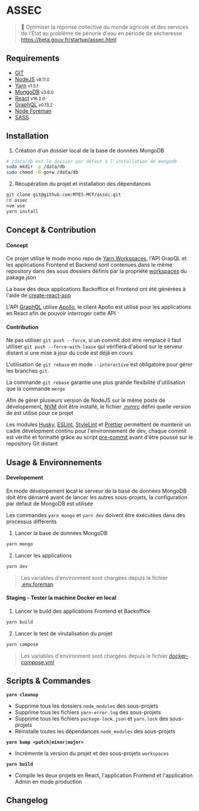 # ASSEC

> 🚰 Optimiser la réponse collective du monde agricole et des services de l'État au problème de pénurie d'eau en période de sécheresse
https://beta.gouv.fr/startup/assec.html

## Requirements

- [GIT](https://git-scm.com)
- [NodeJS](https://nodejs.org/en/) <small>v8.11.0</small>
- [Yarn](https://yarnpkg.com/fr/) <small>v1.5.1</small>
- [MongoDB](https://www.mongodb.com) <small>v3.6.0</small>
- [React](https://reactjs.org) <small>v16.2.0</small>
- [GraphQL](http://graphql.org) <small>v0.13.2</small>
- [Node Foreman](https://github.com/strongloop/node-foreman)
- [SASS](http://sass-lang.com)

## Installation

1. Création d'un dossier local de la base de données MongoDB
```bash
# /data/db est le dossier par défaut à l'installation de mongodb
sudo mkdir -p /data/db
sudo chmod -R go+w /data/db
```

2. Récupération du projet et installation des dépendances
```bash
git clone git@github.com:MTES-MCT/assec.git
cd assec
nvm use
yarn install
```

## Concept & Contribution

#### Concept

Ce projet utilise le mode mono repo de [Yarn Workspaces](https://yarnpkg.com/lang/en/docs/workspaces/), l'API GrapQL et les applications Frontend et Backend sont contenues dans le même repository dans des sous dossiers définis par la propriété  [workspaces](.package.json) du pakage.json<br>

La base des deux applications Backoffice et Frontend ont été générées à l'aide de [create-react-app](https://github.com/facebook/create-react-app)<br>

L'API [GraphQL](http://graphql.org) utilise [Apollo](https://www.apollographql.com), le client Apollo est utilisé pour les applications en React afin de pouvoir interroger cette API

#### Contribution

Ne pas utiliser  `git push --force`, si un commit doit être remplacé il faut utiliser `git push --force-with-lease` qui vérifiera d'abord sur le serveur distant si une mise à jour du code est déjà en cours<br>

L'utilisation de `git rebase` en mode `--interactive` est obligatoire pour gérer les branches `git`.<br>

La commande `git rebase` garantie une plus grande flexibilité d'utilisation que la commande `merge`<br>

Afin de gèrer plusieurs version de NodeJS sur le même poste de dévelopement,  [NVM](https://github.com/creationix/nvm) doit être installé, le fichier [.nvmrc](./.nvmrc) défini quelle version de est utilisé pour ce projet<br>

Les modules [Husky](https://github.com/typicode/husky), [ESLint](https://eslint.org), [StyleLint](https://stylelint.io) et [Prettier](https://prettier.io) permettent de maintenir un cadre dévelopment continu pour l'environnement de dev, chaque commit est vérifié et formatté  grâce au script [pre-commit](./.scripts/hooks/pre-commit) avant d'être poussé  sur le repository Git distant

## Usage & Environnements

#### Developement

En mode dévelopement local le serveur de la base de données MongoDB doit être démarré avant de lancer les autres sous-projets, la configuration par défaut de MongoDB est utilisée<br>

Les commandes `yarn mongo` et `yarn dev` doivent être éxécutées dans des processus différents<br>

1. Lancer la base de données MongoDB
```bash
yarn mongo
```

2. Lancer les applications
```bash
yarn dev
```

> Les variables d'environment sont chargées depuis le fichier [.env.foreman](./.env.foreman)

#### Staging - Tester la machine Docker en local

1. Lancer le build des applications Frontend et Backoffice
```bash
yarn build
```

2. Lancer le test de virutalisation du projet
```bash
yarn compose
```

> Les variables d'environment sont chargées depuis le fichier [docker-compose.yml](./docker-compose.yml)

## Scripts & Commandes

**`yarn cleanup`**
- Supprime tous les dossiers `node_modules` des sous-projets
- Supprime tous les fichiers `yarn-error.log` des sous-projets
- Supprime tous les fichiers `package-lock.json` et `yarn.lock` des sous-projets
- Réinstalle toutes les dépendances `node_modules` des sous-projets 

**`yarn bump <patch|minor|major>`**
- Incrémente la version du projet et des sous-projets `workspaces` 

**`yarn build`**
- Compile les deux projets en React, l'application Frontend et l'application Admin en mode production

## Changelog
